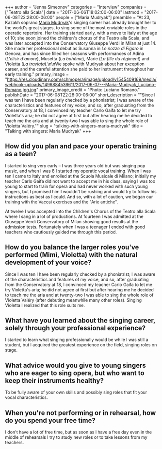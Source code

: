 +++
author = "Jenna Simeonov"
categories = "Interview"
companies = ["Teatro alla Scala"]
date = "2017-06-06T18:02:00-06:00"
lastmod = "2017-06-08T22:28:00-06:00"
people = ["Maria Mudryak"]
preamble = "At 23, Kazakh soprano [Maria Mudryak](/scene/people/maria-mudryak/)'s singing career has already brought her to the world's great stages, to sing some of the most enviable roles in the operatic repertoire. Her training started early, with a move to Italy at the age of 10; she soon joined the children's chorus of the Teatro alla Scala, and was later accepted into the Conservatory Giuseppe Verdi in Milan at just 14. She made her professional debut as Susanna in *Le nozze di Figaro* in Genova, and has since filled her seasons with performances of Adina (*L'elisir d'amore*), Musetta (*La bohème*), Marie (*La fille du régiment*) and Violetta (*La traviata*).\n\nWe spoke with Mudryak about her exception career, and the careful attention she paid to her instrument throughout her early training."
primary_image = "https://res.cloudinary.com/schmopera/image/upload/v1545409169/media/webhook-uploads/1496884536611/2017-06-07---Maria-Mudryak_Luciano-Romano.jpg.jpg"
primary_image_credit = "Photo: Luciano Romano."
publishDate = "2017-06-08T22:28:00-06:00"
short_description = "&quot;Since I was ten I have been regularly checked by a phoniatrist; I was aware of the characteristics and features of my voice, and so, after graduating from the Conservatory at 18, I convinced my teacher Carlo Gaifa to let me try Violetta&#039;s aria; he did not agree at first but after hearing me he decided to teach me the aria and at twenty-two I was able to sing the whole role of Violetta Valéry.&quot;"
slug = "talking-with-singers-maria-mudryak"
title = "Talking with singers: Maria Mudryak"
+++

## How did you plan and pace your operatic training as a teen?

I started to sing very early – I was three years old but was singing pop music, and when I was 8 I started my operatic vocal training. When I was ten I came to Italy and enrolled at the Scuola Musicale di Milano; initially my teacher Carlo Gaifa did not want to accept me in his class, saying I was too young to start to train for opera and had never worked with such young singers, but I promised him I wouldn't be rushing and would try to follow his instructions as best as I could. And so, with a lot of caution, we began our training with the Vaccai exercises and the "Arie antiche". 

At twelve I was accepted into the Children's Chorus of the Teatro alla Scala where I sang in a lot of productions. At fourteen I was admitted at the Giuseppe Verdi Conservatory of Milan showing good results at the admission tests. Fortunately when I was a teenager I ended with good teachers who cautiously guided me through this period.

## How do you balance the larger roles you've performed (Mimì, Violetta) with the natural development of your voice?

Since I was ten I have been regularly checked by a phoniatrist; I was aware of the characteristics and features of my voice, and so, after graduating from the Conservatory at 18, I convinced my teacher Carlo Gaifa to let me try Violetta's aria; he did not agree at first but after hearing me he decided to teach me the aria and at twenty-two I was able to sing the whole role of Violetta Valéry (after debuting meanwhile many other roles). Singing Violetta I realized that this role suits me.

## What have you learned about the singing career, solely through your professional experience?

I started to learn what singing professionally would be while I was still a student, but I acquired the greatest experience on the field, singing roles on stage.

## What advice would you give to young singers who are eager to sing opera, but who want to keep their instruments healthy?

To be fully aware of your own skills and possibly sing roles that fit your vocal characteristics.

## When you're not performing or in rehearsal, how do you spend your free time?

I don't have a lot of free time, but as soon as I have a free day even in the middle of rehearsals I try to study new roles or to take lessons from my teachers.
